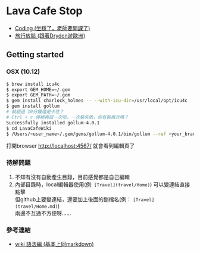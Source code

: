 # Lava Cafe Stop
  * [Coding (坐穩了，老師要開課了)](programming/Home.md)
  * [旅行放鬆 (跟著Dryden遊歐洲)](travel/Home.md)

## Getting started

### OSX (10.12)
```bash
$ brew install icu4c
$ export GEM_HOME=~/.gem
$ export GEM_PATH=~/.gem
$ gem install charlock_holmes -- --with-icu-dir=/usr/local/opt/icu4c
$ gem install gollum
# 裝超過 10分鐘還是卡住？
# Ctrl + c 停掉再試一次吧，一次裝失敗，你有裝兩次嗎？
Successfully installed gollum-4.0.1
$ cd LavaCafeWiki
$ /Users/<user_name>/.gem/gems/gollum-4.0.1/bin/gollum --ref <your_branch_name>
```
打開browser [http://localhost:4567/](http://localhost:4567/) 就會看到編輯頁了

### 待解問題
  1. 不知有沒有自動產生目錄，目前感覺都是自己編輯
  2. 內部目錄時，local編輯器使用(例: ```[Travel](travel/Home)```) 可以變連結直接點擊  
     但github上要變連結，還要加上後面的副檔名(例： ```[Travel](travel/Home.md)```)  
     兩邊不互通不方便呀......

### 參考連結
  * [wiki 語法編 (基本上同markdown)](https://github.com/gollum/gollum/wiki)
